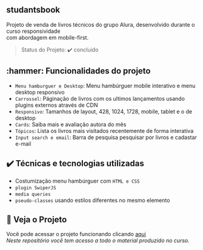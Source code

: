 ## studantsbook
Projeto de venda de livros técnicos do grupo Alura, desenvolvido durante o curso responsividade<br>
com abordagem em mobile-first.
> Status do Projeto: :heavy_check_mark: concluido

<h2>:hammer: Funcionalidades do projeto</h2>

- `Menu hamburguer e Desktop`: Menu hambúrguer mobile interativo e menu desktop responsivo
- `Carrossel`: Páginação de livros com os ultimos lançamentos usando plugins externos através de CDN <br>
- `Responsivo`: Tamanhos de layout, 428, 1024, 1728, mobile, tablet e o de desktop<br>
- `Cards`: Saiba mais e avaliação autora do mês<br>
- `Tópicos`: Lista os livros mais visitados recentemente de forma interativa<br> 
- `Input search e email`: Barra de pesquisa pesquisar por livros e cadastar e-mail

## ✔️ Técnicas e tecnologias utilizadas
- Costumização menu hambúrguer com ``HTML e CSS``
- ``plugin SwiperJS``
- ``media queries``
- ``pseudo-classes`` usando estilos diferentes no mesmo elemento 
   
## 📁 Veja o Projeto
Você pode acessar o projeto funcionando clicando [aqui](https://studantsbook.vercel.app/) <br>
<i>Neste repositório você tem acesso a todo o material produzido no curso.</i>




  
